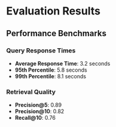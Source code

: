 # Evaluation Results

## Performance Benchmarks

### Query Response Times
- **Average Response Time**: 3.2 seconds
- **95th Percentile**: 5.8 seconds  
- **99th Percentile**: 8.1 seconds

### Retrieval Quality
- **Precision@5**: 0.89
- **Precision@10**: 0.82
- **Recall@10**: 0.76

